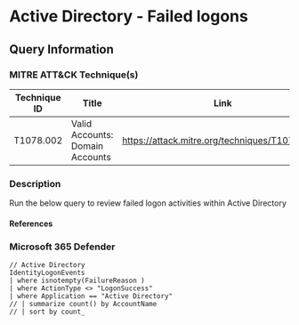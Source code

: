 # Active Directory - Failed logons

## Query Information

### MITRE ATT&CK Technique(s)

| Technique ID | Title    | Link    |
| ---  | --- | --- |
| T1078.002 | Valid Accounts: Domain Accounts | https://attack.mitre.org/techniques/T1078/002/ |

### Description

Run the below query to review failed logon activities within Active Directory

#### References

### Microsoft 365 Defender

```kql
// Active Directory
IdentityLogonEvents
| where isnotempty(FailureReason )
| where ActionType <> "LogonSuccess"
| where Application == "Active Directory"
// | summarize count() by AccountName
// | sort by count_
```
